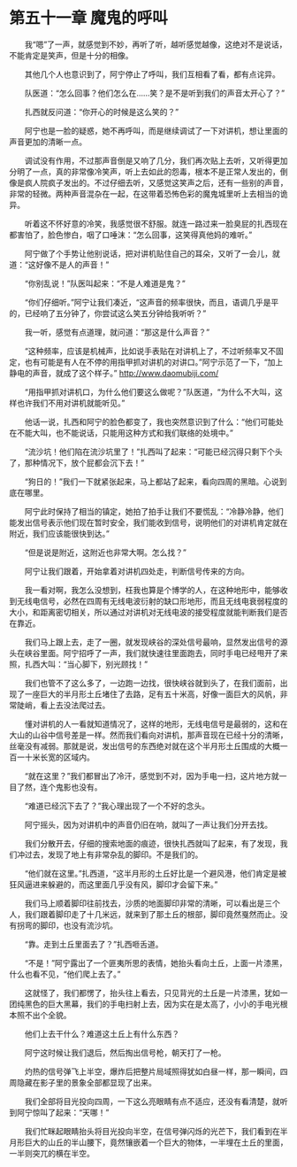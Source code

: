 # 第五十一章 魔鬼的呼叫


　　我“嗯”了一声，就感觉到不妙，再听了听，越听感觉越像，这绝对不是说话，不能肯定是笑声，但是十分的相像。

　　其他几个人也意识到了，阿宁停止了呼叫，我们互相看了看，都有点诧异。

　　队医道：“怎么回事？他们怎么在……笑？是不是听到我们的声音太开心了？”

　　扎西就反问道：“你开心的时候是这么笑的？”

　　阿宁也是一脸的疑惑，她不再呼叫，而是继续调试了一下对讲机，想让里面的声音更加的清晰一点。

　　调试没有作用，不过那声音倒是又响了几分，我们再次贴上去听，又听得更加分明了一点，真的非常像冷笑声，听上去如此的怨毒，根本不是正常人发出的，倒像是疯人院疯子发出的。不过仔细去听，又感觉这笑声之后，还有一些别的声音，非常的轻微。两种声音混杂在一起，在这带着恐怖色彩的魔鬼城里听上去相当的诡异。

　　听着这不怀好意的冷笑，我感觉很不舒服。就连一路过来一脸臭屁的扎西现在都害怕了，脸色惨白，咽了口唾沫：“怎么回事，这笑得真他妈的难听。”

　　阿宁做了个手势让他别说话，把对讲机贴住自己的耳朵，又听了一会儿，就道：“这好像不是人的声音！”

　　“你别乱说！”队医叫起来：“不是人难道是鬼？” 

　　“你们仔细听。”阿宁让我们凑近，“这声音的频率很快，而且，语调几乎是平的，已经响了五分钟了，你尝试这么笑五分钟给我听听？”

　　我一听，感觉有点道理，就问道：“那这是什么声音？”

　　“这种频率，应该是机械声，比如说手表贴在对讲机上了，不过听频率又不固定，也有可能是有人在不停的用指甲抓对讲机的对讲口。”阿宁示范了一下，“加上静电的声音，就成了这个样子。” http://www.daomubiji.com/

　　“用指甲抓对讲机口，为什么他们要这么做呢？”队医道，“为什么不大叫，这样也许我们不用对讲机就能听见。”

　　他话一说，扎西和阿宁的脸色都变了，我也突然意识到了什么：“他们可能处在不能大叫，也不能说话，只能用这种方式和我们联络的处境中。”

　　“流沙坑！他们陷在流沙坑里了！”扎西叫了起来：“可能已经沉得只剩下个头了，那种情况下，放个屁都会沉下去！”

　　“狗日的！”我们一下就紧张起来，马上都站了起来，看向四周的黑暗。心说到底在哪里。

　　阿宁此时保持了相当的镇定，她拍了拍手让我们不要慌乱：“冷静冷静，他们能发出信号表示他们现在暂时安全，我们能收到信号，说明他们的对讲机肯定就在附近，我们应该能很快到达。”

　　“但是说是附近，这附近也非常大啊。怎么找？”

　　阿宁让我们跟着，开始拿着对讲机四处走，判断信号传来的方向。

　　我一看对啊，我怎么没想到，枉我也算是个博学的人，在这种地形中，能够收到无线电信号，必然在四周有无线电波衍射的缺口形地形，而且无线电衰弱程度的大小，和距离密切相关，所以通过对讲机对无线电波的接受程度就能判断我们是否在靠近。

　　我们马上跟上去，走了一圈，就发现峡谷的深处信号最响，显然发出信号的源头在峡谷里面。阿宁招呼了一声，我们就快速往里面跑去，同时手电已经甩开了来照，扎西大叫：“当心脚下，别光顾找！”

　　我们也管不了这么多了，一边跑一边找，很快峡谷就到头了，在我们面前，出现了一座巨大的半月形土丘堵住了去路，足有五十米高，好像一面巨大的风帆，非常陡峭，看上去没法爬过去。

　　懂对讲机的人一看就知道情况了，这样的地形，无线电信号是最弱的，这和在大山的山谷中信号差是一样。然而我们看向对讲机，那声音现在已经十分的清晰，丝毫没有减弱。那就是说，发出信号的东西绝对就在这个半月形土丘围成的大概一百一十米长宽的区域内。

　　“就在这里？”我们都冒出了冷汗，感觉到不对，因为手电一扫，这片地方就一目了然，连个鬼影也没有。

　　“难道已经沉下去了？”我心理出现了一个不好的念头。

　　阿宁摇头，因为对讲机中的声音仍旧在响，就叫了一声让我们分开去找。

　　我们分散开去，仔细的搜索地面的痕迹，很快扎西就叫了起来，有了发现，我们冲过去，发现了地上有非常杂乱的脚印。不是我们的。

　　“他们就在这里。”扎西道，“这半月形的土丘好比是一个避风港，他们肯定是被狂风逼进来躲避的，而这里面几乎没有风，脚印才会留下来。”

　　我们马上顺着脚印往前找去，沙质的地面脚印非常的清晰，可以看出是三个人，我们跟着脚印走了十几米远，就来到了那土丘的根部，脚印竟然戛然而止。没有拐弯的脚印，也没有流沙坑。

　　“靠。走到土丘里面去了？”扎西咂舌道。

　　“不是！”阿宁露出了一个匪夷所思的表情，她抬头看向土丘，上面一片漆黑，什么也看不见，“他们爬上去了。”

　　这就怪了，我们都愣了，抬头往上看去，只见背光的土丘是一片漆黑，犹如一团纯黑色的巨大黑幕，我们的手电扫射上去，因为实在是太高了，小小的手电光根本照不出个全貌。

　　他们上去干什么？难道这土丘上有什么东西？

　　阿宁这时候让我们退后，然后掏出信号枪，朝天打了一枪。

　　灼热的信号弹飞上半空，爆炸后把整片局域照得犹如白昼一样，那一瞬间，四周隐藏在影子里的景象全部都显现了出来。

　　我们全部将目光投向四周，一下这么亮眼睛有点不适应，还没有看清楚，就听到阿宁惊叫了起来：“天哪！”

　　我们忙眯起眼睛抬头将目光投向半空，在信号弹闪烁的光芒下，我们看到在半月形巨大的山丘的半山腰下，竟然镶嵌着一个巨大的物体，一半埋在土丘的里面，一半则突兀的横在半空。

